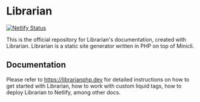 # Librarian
[![Netlify Status](https://api.netlify.com/api/v1/badges/2bedba42-8d52-42c7-ba53-aee7f07d19eb/deploy-status)](https://app.netlify.com/sites/librarianphp/deploys)

This is the official repository for Librarian's documentation, created with Librarian. Librarian is a static site generator written in PHP on top of Minicli. 

## Documentation

Please refer to https://librarianphp.dev for detailed instructions on how to get started with Librarian, how to work with custom liquid tags, how to deploy Librarian to Netlify, among other docs.